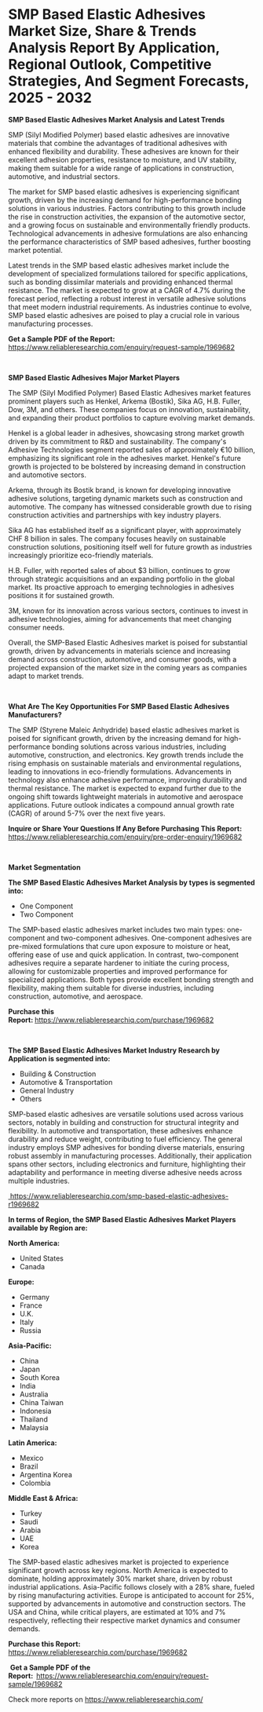 <p><h1>SMP Based Elastic Adhesives Market Size, Share & Trends Analysis Report By Application, Regional Outlook, Competitive Strategies, And Segment Forecasts, 2025 - 2032</h1></p><p><strong>SMP Based Elastic Adhesives Market Analysis and Latest Trends</strong></p>
<p><p>SMP (Silyl Modified Polymer) based elastic adhesives are innovative materials that combine the advantages of traditional adhesives with enhanced flexibility and durability. These adhesives are known for their excellent adhesion properties, resistance to moisture, and UV stability, making them suitable for a wide range of applications in construction, automotive, and industrial sectors.</p><p>The market for SMP based elastic adhesives is experiencing significant growth, driven by the increasing demand for high-performance bonding solutions in various industries. Factors contributing to this growth include the rise in construction activities, the expansion of the automotive sector, and a growing focus on sustainable and environmentally friendly products. Technological advancements in adhesive formulations are also enhancing the performance characteristics of SMP based adhesives, further boosting market potential.</p><p>Latest trends in the SMP based elastic adhesives market include the development of specialized formulations tailored for specific applications, such as bonding dissimilar materials and providing enhanced thermal resistance. The market is expected to grow at a CAGR of 4.7% during the forecast period, reflecting a robust interest in versatile adhesive solutions that meet modern industrial requirements. As industries continue to evolve, SMP based elastic adhesives are poised to play a crucial role in various manufacturing processes.</p></p>
<p><strong>Get a Sample PDF of the Report:&nbsp;</strong> <a href="https://www.reliableresearchiq.com/enquiry/request-sample/1969682?utm_campaign=1144&utm_medium=2&utm_source=Github&utm_content=ia&utm_term=04022025&utm_id=smp-based-elastic-adhesives">https://www.reliableresearchiq.com/enquiry/request-sample/1969682</a></p>
<p>&nbsp;</p>
<p><strong>SMP Based Elastic Adhesives Major Market Players</strong></p>
<p><p>The SMP (Silyl Modified Polymer) Based Elastic Adhesives market features prominent players such as Henkel, Arkema (Bostik), Sika AG, H.B. Fuller, Dow, 3M, and others. These companies focus on innovation, sustainability, and expanding their product portfolios to capture evolving market demands.</p><p>Henkel is a global leader in adhesives, showcasing strong market growth driven by its commitment to R&D and sustainability. The company's Adhesive Technologies segment reported sales of approximately €10 billion, emphasizing its significant role in the adhesives market. Henkel's future growth is projected to be bolstered by increasing demand in construction and automotive sectors.</p><p>Arkema, through its Bostik brand, is known for developing innovative adhesive solutions, targeting dynamic markets such as construction and automotive. The company has witnessed considerable growth due to rising construction activities and partnerships with key industry players. </p><p>Sika AG has established itself as a significant player, with approximately CHF 8 billion in sales. The company focuses heavily on sustainable construction solutions, positioning itself well for future growth as industries increasingly prioritize eco-friendly materials.</p><p>H.B. Fuller, with reported sales of about $3 billion, continues to grow through strategic acquisitions and an expanding portfolio in the global market. Its proactive approach to emerging technologies in adhesives positions it for sustained growth.</p><p>3M, known for its innovation across various sectors, continues to invest in adhesive technologies, aiming for advancements that meet changing consumer needs. </p><p>Overall, the SMP-Based Elastic Adhesives market is poised for substantial growth, driven by advancements in materials science and increasing demand across construction, automotive, and consumer goods, with a projected expansion of the market size in the coming years as companies adapt to market trends.</p></p>
<p>&nbsp;</p>
<p><strong>What Are The Key Opportunities For SMP Based Elastic Adhesives Manufacturers?</strong></p>
<p><p>The SMP (Styrene Maleic Anhydride) based elastic adhesives market is poised for significant growth, driven by the increasing demand for high-performance bonding solutions across various industries, including automotive, construction, and electronics. Key growth trends include the rising emphasis on sustainable materials and environmental regulations, leading to innovations in eco-friendly formulations. Advancements in technology also enhance adhesive performance, improving durability and thermal resistance. The market is expected to expand further due to the ongoing shift towards lightweight materials in automotive and aerospace applications. Future outlook indicates a compound annual growth rate (CAGR) of around 5-7% over the next five years.</p></p>
<p><strong>Inquire or Share Your Questions If Any Before Purchasing This Report:</strong> <a href="https://www.reliableresearchiq.com/enquiry/pre-order-enquiry/1969682?utm_campaign=1144&utm_medium=2&utm_source=Github&utm_content=ia&utm_term=04022025&utm_id=smp-based-elastic-adhesives">https://www.reliableresearchiq.com/enquiry/pre-order-enquiry/1969682</a></p>
<p>&nbsp;</p>
<p><strong>Market Segmentation</strong></p>
<p><strong>The SMP Based Elastic Adhesives Market Analysis by types is segmented into:</strong></p>
<p><ul><li>One Component</li><li>Two Component</li></ul></p>
<p><p>The SMP-based elastic adhesives market includes two main types: one-component and two-component adhesives. One-component adhesives are pre-mixed formulations that cure upon exposure to moisture or heat, offering ease of use and quick application. In contrast, two-component adhesives require a separate hardener to initiate the curing process, allowing for customizable properties and improved performance for specialized applications. Both types provide excellent bonding strength and flexibility, making them suitable for diverse industries, including construction, automotive, and aerospace.</p></p>
<p><strong>Purchase this Report:&nbsp;</strong><a href="https://www.reliableresearchiq.com/purchase/1969682?utm_campaign=1144&utm_medium=2&utm_source=Github&utm_content=ia&utm_term=04022025&utm_id=smp-based-elastic-adhesives">https://www.reliableresearchiq.com/purchase/1969682</a></p>
<p>&nbsp;</p>
<p><strong>The SMP Based Elastic Adhesives Market Industry Research by Application is segmented into:</strong></p>
<p><ul><li>Building & Construction</li><li>Automotive & Transportation</li><li>General Industry</li><li>Others</li></ul></p>
<p><p>SMP-based elastic adhesives are versatile solutions used across various sectors, notably in building and construction for structural integrity and flexibility. In automotive and transportation, these adhesives enhance durability and reduce weight, contributing to fuel efficiency. The general industry employs SMP adhesives for bonding diverse materials, ensuring robust assembly in manufacturing processes. Additionally, their application spans other sectors, including electronics and furniture, highlighting their adaptability and performance in meeting diverse adhesive needs across multiple industries.</p></p>
<p><a href="https://www.reliableresearchiq.com/smp-based-elastic-adhesives-r1969682?utm_campaign=1144&utm_medium=2&utm_source=Github&utm_content=ia&utm_term=04022025&utm_id=smp-based-elastic-adhesives">&nbsp;https://www.reliableresearchiq.com/smp-based-elastic-adhesives-r1969682</a></p>
<p><strong>In terms of Region, the SMP Based Elastic Adhesives Market Players available by Region are:</strong></p>
<p>
    <p> <strong> North America: </strong>
        <ul>
            <li>United States</li>
            <li>Canada</li>
        </ul>
        </p> 
    <p> <strong> Europe: </strong>
        <ul>
            <li>Germany</li>
            <li>France</li>
            <li>U.K.</li>
            <li>Italy</li>
            <li>Russia</li>
        </ul>
        </p> 
    <p> <strong> Asia-Pacific: </strong>
        <ul>
            <li>China</li>
            <li>Japan</li>
            <li>South Korea</li>
            <li>India</li>
            <li>Australia</li>
            <li>China Taiwan</li>
            <li>Indonesia</li>
            <li>Thailand</li>
            <li>Malaysia</li>
        </ul>
        </p> 
    <p> <strong> Latin America: </strong>
        <ul>
            <li>Mexico</li>
            <li>Brazil</li>
            <li>Argentina Korea</li>
            <li>Colombia</li>
        </ul>
        </p> 
    <p> <strong> Middle East & Africa: </strong>
        <ul>
            <li>Turkey</li>
            <li>Saudi</li>
            <li>Arabia</li>
            <li>UAE</li>
            <li>Korea</li>
        </ul>
    </p>
    </p>
<p><p>The SMP-based elastic adhesives market is projected to experience significant growth across key regions. North America is expected to dominate, holding approximately 30% market share, driven by robust industrial applications. Asia-Pacific follows closely with a 28% share, fueled by rising manufacturing activities. Europe is anticipated to account for 25%, supported by advancements in automotive and construction sectors. The USA and China, while critical players, are estimated at 10% and 7% respectively, reflecting their respective market dynamics and consumer demands.</p></p>
<p><strong>Purchase this Report: </strong><a href="https://www.reliableresearchiq.com/purchase/1969682?utm_campaign=1144&utm_medium=2&utm_source=Github&utm_content=ia&utm_term=04022025&utm_id=smp-based-elastic-adhesives">https://www.reliableresearchiq.com/purchase/1969682</a></p>
<p>&nbsp;<strong>Get a Sample PDF of the Report:&nbsp;&nbsp;</strong><a href="https://www.reliableresearchiq.com/enquiry/request-sample/1969682?utm_campaign=1144&utm_medium=2&utm_source=Github&utm_content=ia&utm_term=04022025&utm_id=smp-based-elastic-adhesives">https://www.reliableresearchiq.com/enquiry/request-sample/1969682</a></p>
<p><strong></strong></p>
<p>Check more reports on <a href="https://www.reliableresearchiq.com/?utm_campaign=1144&utm_medium=2&utm_source=Github&utm_content=ia&utm_term=04022025&utm_id=smp-based-elastic-adhesives">https://www.reliableresearchiq.com/</a></p>